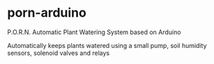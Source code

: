 # porn-arduino
P.O.R.N. Automatic Plant Watering System based on Arduino

Automatically keeps plants watered using a small pump, soil humidity sensors, solenoid valves and relays

